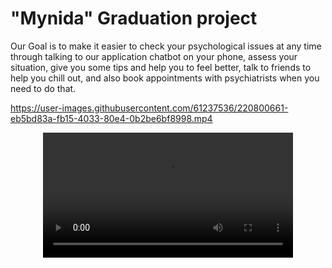 # "Mynida" Graduation project


Our Goal is to make it easier to check your psychological issues at any time through talking to
our application chatbot on your phone, assess your situation, give you some tips and help you to feel better, talk to friends to help you chill out, and also book appointments with psychiatrists when you need to do that. 



https://user-images.githubusercontent.com/61237536/220800661-eb5bd83a-fb15-4033-80e4-0b2be6bf8998.mp4





<div align="center">
  <video src="https://user-images.githubusercontent.com/61237536/220797852-8df39736-5817-470f-8a7f-d949c9d86e9f.mp4" width=400/>
<div/>






